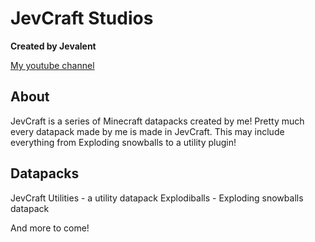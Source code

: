 [](https://avatars.githubusercontent.com/u/114172488?s=60&v=4)
# JevCraft Studios
**Created by Jevalent**

[My youtube channel](https://www.youtube.com/channel/UCOpQiKyUCFJj-5gHo9Hre8Q)

## About
JevCraft is a series of Minecraft datapacks created by me! Pretty much every datapack made by me is made in JevCraft. This may include everything from Exploding 
snowballs to a utility plugin!


## Datapacks
JevCraft Utilities - a utility datapack
Explodiballs - Exploding snowballs datapack

And more to come!

